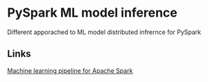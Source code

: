 # PySpark ML model inference

Different apporached to ML model distributed infrernce for PySpark

## Links

[Machine learning pipeline for Apache Spark](https://github.com/dllllb/spark-pipeline)